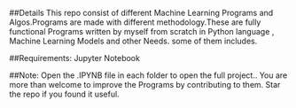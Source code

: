 ##Details
This repo consist of different Machine Learning Programs and Algos.Programs are made with different methodology.These are fully functional Programs written by myself from scratch in Python language , Machine Learning Models and other Needs. some of them includes.

##Requirements:
Jupyter Notebook

##Note:
Open the .IPYNB file in each folder to open the full project.. You are more than welcome to improve the Programs by contributing to them. Star the repo if you found it useful.
